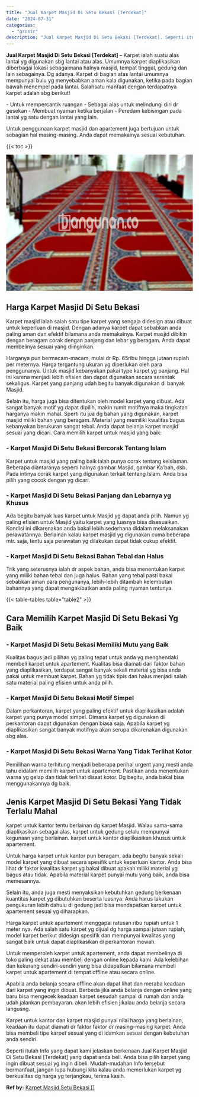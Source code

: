 ```yaml
---
title: "Jual Karpet Masjid Di Setu Bekasi [Terdekat]"
date: "2024-07-31"
categories: 
  - "grosir"
description: "Jual Karpet Masjid Di Setu Bekasi [Terdekat]. Seperti itulah Info yang dapat kami jelaskan berkenaan Jual Karpet Masjid Di Setu Bekasi [Terdekat] yang dapa..."
---
```


**Jual Karpet Masjid Di Setu Bekasi \[Terdekat\]** – Karpet ialah suatu alas lantai yg digunakan sbg lantai atau alas. Umumnya karpet diaplikasikan diberbagai lokasi sebagaimana halnya masjid, tempat tinggal, gedung dan lain sebagainya. Dg adanya. Karpet di bagian atas lantai umumnya mempunyai bulu yg menyebabkan aman kala digunakan, ketika pada bagian bawah menempel pada lantai. Salahsatu manfaat dengan terdapatnya karpet adalah sbg berikut!

\- Untuk mempercantik ruangan - Sebagai alas untuk melindungi diri dr gesekan - Membuat nyaman ketika berjalan - Peredam kebisingan pada lantai yg satu dengan lantai yang lain.

Untuk penggunaan karpet masjid dan apartement juga bertujuan untuk sebagian hal masing-masing. Anda dapat memakainya sesuai kebutuhan.

{{< toc >}}

![Jual Karpet Masjid Di Setu Bekasi [Terdekat]](/images/grosir-karpet-murah-75.png)

## Harga Karpet Masjid Di Setu Bekasi

Karpet masjid ialah salah satu tipe karpet yang sengaja didesign atau dibuat untuk keperluan di masjid. Dengan adanya karpet dapat sebabkan anda paling aman dan efektif bilamana anda memakainya. Karpet masjid dibikin dengan beragam corak dengan panjang dan lebar yg beragam. Anda dapat membelinya sesuai yang diinginkan.

Harganya pun bermacam-macam, mulai dr Rp. 65ribu hingga jutaan rupiah per meternya. Harga tergantung ukuran yg diperlukan oleh para penggunanya. Untuk masjid kebanyakan pakai type karpet yg panjang. Hal ini karena menjadi lebih efisien dan dapat digunakan secara serentak sekaligus. Karpet yang panjang udah begitu banyak digunakan di banyak Masjid.

Selain itu, harga juga bisa ditentukan oleh model karpet yang dibuat. Ada sangat banyak motif yg dapat dipilih, makin rumit motifnya maka tingkatan harganya makin mahal. Sperti itu jua dg bahan yang digunakan, karpet masjid miliki bahan yang beragam. Material yang memiliki kwalitas bagus kebanyakan berukuran sangat tebal. Anda dapat belanja karpet masjid sesuai yang dicari. Cara memilih karpet untuk masjid yang baik:

### \- Karpet Masjid Di Setu Bekasi Bercorak Tentang Islam

Karpet untuk masjid yang paling baik ialah punya corak tentang keislaman. Beberapa diantaranya seperti halnya gambar Masjid, gambar Ka’bah, dsb. Pada intinya corak karpet yang digunakan terkait tentang Islam. Anda bisa pilih yang cocok dengan yg dicari.

### \- Karpet Masjid Di Setu Bekasi Panjang dan Lebarnya yg Khusus

Ada begitu banyak luas karpet untuk Masjid yg dapat anda pilih. Namun yg paling efisien untuk Masjid yaitu karpet yang luasnya bisa disesuaikan. Kondisi ini dikarenakan anda bakal lebih sederhana didalam melaksanakan perawatannya. Berlainan kalau karpet masjid yg digunakan cuma beberapa mtr. saja, tentu saja perawatan yg dilakukan dapat tidak cukup efektif.

### \- Karpet Masjid Di Setu Bekasi Bahan Tebal dan Halus

Trik yang seterusnya ialah dr aspek bahan, anda bisa menentukan karpet yang miliki bahan tebal dan juga halus. Bahan yang tebal pasti bakal sebabkan aman para pengunanya, lebih-lebih ditambah kelembutan bahannya yang dapat mengakibatkan anda paling nyaman tentunya.

{{< table-tables table="table2" >}}

## Cara Memilih Karpet Masjid Di Setu Bekasi Yg Baik

### \- Karpet Masjid Di Setu Bekasi Memiliki Mutu yang Baik

Kualitas bagus jadi pilihan yg paling tepat untuk anda yg menghendaki membeli karpet untuk apartement. Kualitas bisa diamati dari faktor bahan yang diaplikasikan, terdapat sangat banyak sekali material yg bisa anda pakai untuk membuat karpet. Bahan yg tidak tipis dan halus menjadi salah satu material paling efisien untuk anda pilih.

### \- Karpet Masjid Di Setu Bekasi Motif Simpel

Dalam perkantoran, karpet yang paling efektif untuk diaplikasikan adalah karpet yang punya model simpel. Dimana karpet yg digunakan di perkantoran dapat digunakan dengan biasa saja. Apabila karpet yg diaplikasikan sangat banyak motifnya akan serupa dikarenakan digunakan sbg alas.

### \- Karpet Masjid Di Setu Bekasi Warna Yang Tidak Terlihat Kotor

Pemilihan warna terhitung menjadi beberapa perihal urgent yang mesti anda tahu didalam memilih karpet untuk apartement. Pastikan anda menentukan warna yg gelap dan tidak terlihat disaat kotor. Dg begitu, anda bakal bisa menggunakannya dg baik.

## Jenis Karpet Masjid Di Setu Bekasi Yang Tidak Terlalu Mahal

karpet untuk kantor tentu berlainan dg karpet Masjid. Walau sama-sama diaplikasikan sebagai alas, karpet untuk gedung selalu mempunyai kegunaan yang berlainan. karpet untuk kantor diaplikasikan khusus untuk apartement.

Untuk harga karpet untuk kantor pun beragam, ada begitu banyak sekali model karpet yang dibuat secara spesifik untuk keperluan kantor. Anda bisa lihat dr faktor kwalitas karpet yg bakal dibuat apakah miliki material yg bagus atau tidak. Apabila material karpet punyai mutu yang baik, anda bisa memesannya.

Selain itu, anda juga mesti menyaksikan kebutuhkan gedung berkenaan kuantitas karpet yg dibutuhkan beserta luasnya. Anda harus lakukan pengukuran lebih dahulu di gedung jadi bisa mendapatkan karpet untuk apartement sesuai yg diharapkan.

Harga karpet untuk apartement menggapai ratusan ribu rupiah untuk 1 meter nya. Ada salah satu karpet yg dijual dg harga sampai jutaan rupiah, model karpet berikut didesign spesifik dan mempunyai kwalitas yang sangat baik untuk dapat diaplikasikan di perkantoran mewah.

Untuk memperoleh karpet untuk apartement, anda dapat membelinya di toko paling dekat atau membeli dengan online kepada kami. Ada kelebihan dan kekurang sendiri-sendiri yang bisa didapatkan bilamana membeli karpet untuk apartement di tempat offline atau secara online.

Apabila anda belanja secara offline akan dapat lihat dan meraba keadaan dari karpet yang ingin dibuat. Berbeda jika anda belanja dengan online yang baru bisa mengecek keadaan karpet sesudah sampai di rumah dan anda udah jalankan pembayaran. akan lebih efisien jikalau anda belanja secara langusng.

Karpet untuk kantor dan karpet masjid punyai nilai harga yang berlainan, keadaan itu dapat diamati dr faktor faktor dr masing-masing karpet. Anda bisa membeli tipe karpet sesuai yang di idamkan sesuai dengan kebutuhan anda sendiri.

Seperti itulah Info yang dapat kami jelaskan berkenaan Jual Karpet Masjid Di Setu Bekasi \[Terdekat\] yang dapat anda beli. Anda bisa pilih karpet yang ingin dibuat sesuai yg ingin dibeli. Mudah-mudahan Info tersebut bermanfaat, jangan lupa hubungi kita kalau anda memerlukan karpet yg berkualitas dg harga yg terjangkau, terima kasih.

**Ref by:**  [Karpet Masjid Setu Bekasi []](https://id.wikipedia.org/wiki/Karpet)
